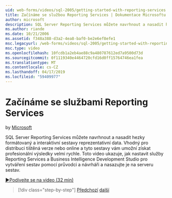 ```yaml
---
uid: web-forms/videos/sql-2005/getting-started-with-reporting-services
title: Začínáme se službou Reporting Services | Dokumentace Microsoftu
author: microsoft
description: SQL Server Reporting Services můžete navrhnout a nasadit hezky formátovaný a interaktivní sestavy reprezentativní data. Vhodná pro tisk nebo jen...
ms.author: riande
ms.date: 10/21/2006
ms.assetid: f348a388-d3a2-4ea8-baf0-be2e6ef8efe1
msc.legacyurl: /web-forms/videos/sql-2005/getting-started-with-reporting-services
msc.type: video
ms.openlocfilehash: 10fcdb1a2eb4ae88c9a480787612ed7a9500d73d
ms.sourcegitcommit: 0f1119340e4464720cfd16d0ff15764746ea1fea
ms.translationtype: MT
ms.contentlocale: cs-CZ
ms.lasthandoff: 04/17/2019
ms.locfileid: "59409977"
---
```

# <a name="getting-started-with-reporting-services"></a>Začínáme se službami Reporting Services

by [Microsoft](https://github.com/microsoft)

SQL Server Reporting Services můžete navrhnout a nasadit hezky formátovaný a interaktivní sestavy reprezentativní data. Vhodný pro distribuci tištěná verze nebo online a tyto sestavy vám umožní získat profesionální výsledky velmi rychle. Toto video ukazuje, jak nastavit služby Reporting Services a Business Intelligence Development Studio pro vytváření sestav pomocí průvodci a návrháři a nasazujte je na serveru sestav.

[&#9654;Podívejte se na video (32 min)](https://channel9.msdn.com/Blogs/ASP-NET-Site-Videos/getting-started-with-reporting-services)

> [!div class="step-by-step"]
> [Předchozí](using-sql-server-management-studio.md)
> [další](building-and-customizing-reports-in-business-intelligence-development-studio.md)
